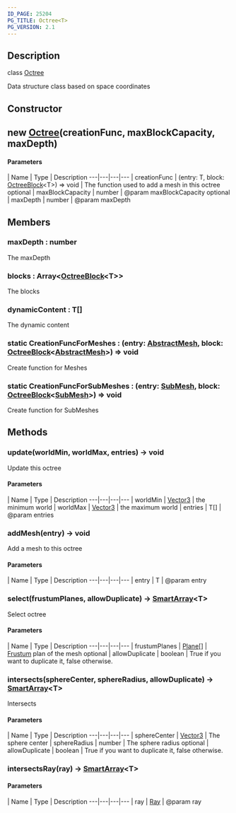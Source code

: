 ```yaml
---
ID_PAGE: 25204
PG_TITLE: Octree<T>
PG_VERSION: 2.1
---
```

## Description

class [Octree](/classes/3.0/Octree)

Data structure class based on space coordinates

## Constructor

## new [Octree](/classes/3.0/Octree)(creationFunc, maxBlockCapacity, maxDepth)



#### Parameters
 | Name | Type | Description
---|---|---|---
 | creationFunc | (entry: T, block: [OctreeBlock](/classes/3.0/OctreeBlock)&lt;T&gt;) =&gt; void |      The function used to add a mesh in this octree
optional | maxBlockCapacity | number |      @param maxBlockCapacity
optional | maxDepth | number |      @param maxDepth
## Members

### maxDepth : number

The maxDepth

### blocks : Array&lt;[OctreeBlock](/classes/3.0/OctreeBlock)&lt;T&gt;&gt;

The blocks

### dynamicContent : T[]

The dynamic content

### static CreationFuncForMeshes : (entry: [AbstractMesh](/classes/3.0/AbstractMesh), block: [OctreeBlock](/classes/3.0/OctreeBlock)&lt;[AbstractMesh](/classes/3.0/AbstractMesh)&gt;) =&gt; void

Create function for Meshes

### static CreationFuncForSubMeshes : (entry: [SubMesh](/classes/3.0/SubMesh), block: [OctreeBlock](/classes/3.0/OctreeBlock)&lt;[SubMesh](/classes/3.0/SubMesh)&gt;) =&gt; void

Create function for SubMeshes

## Methods

### update(worldMin, worldMax, entries) &rarr; void

Update this octree

#### Parameters
 | Name | Type | Description
---|---|---|---
 | worldMin | [Vector3](/classes/3.0/Vector3) |      the minimum world
 | worldMax | [Vector3](/classes/3.0/Vector3) |      the maximum world
 | entries | T[] |      @param entries
### addMesh(entry) &rarr; void

Add a mesh to this octree

#### Parameters
 | Name | Type | Description
---|---|---|---
 | entry | T |      @param entry

### select(frustumPlanes, allowDuplicate) &rarr; [SmartArray](/classes/3.0/SmartArray)&lt;T&gt;

Select octree

#### Parameters
 | Name | Type | Description
---|---|---|---
 | frustumPlanes | [Plane](/classes/3.0/Plane)[] |      [Frustum](/classes/3.0/Frustum) plan of the mesh
optional | allowDuplicate | boolean |      True if you want to duplicate it, false otherwise.
### intersects(sphereCenter, sphereRadius, allowDuplicate) &rarr; [SmartArray](/classes/3.0/SmartArray)&lt;T&gt;

Intersects

#### Parameters
 | Name | Type | Description
---|---|---|---
 | sphereCenter | [Vector3](/classes/3.0/Vector3) |      The sphere center
 | sphereRadius | number |      The sphere radius
optional | allowDuplicate | boolean |      True if you want to duplicate it, false otherwise.
### intersectsRay(ray) &rarr; [SmartArray](/classes/3.0/SmartArray)&lt;T&gt;



#### Parameters
 | Name | Type | Description
---|---|---|---
 | ray | [Ray](/classes/3.0/Ray) |      @param ray

